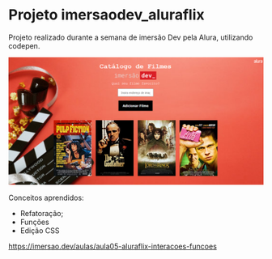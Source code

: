 # Projeto imersaodev_aluraflix

Projeto realizado durante a semana de imersão Dev pela Alura, utilizando codepen.

![alt text](https://github.com/haradwaith03/-imersaodev-aluraflix/blob/main/imersaoDev-main.PNG)

Conceitos aprendidos:
- Refatoração;
- Funções
- Edição CSS


https://imersao.dev/aulas/aula05-aluraflix-interacoes-funcoes
